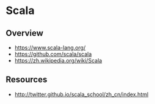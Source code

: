 # Scala


## Overview

- https://www.scala-lang.org/
- https://github.com/scala/scala
- https://zh.wikipedia.org/wiki/Scala


## Resources

- http://twitter.github.io/scala_school/zh_cn/index.html
